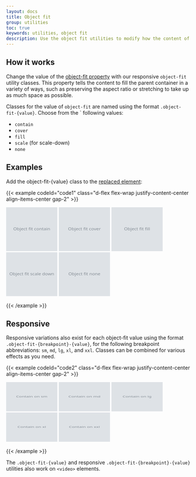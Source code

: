 ```yaml
---
layout: docs
title: Object fit
group: utilities
toc: true
keywords: utilities, object fit
description: Use the object fit utilities to modify how the content of a <a href="https://developer.mozilla.org/en-US/docs/Web/CSS/Replaced_element">replaced element</a>, such as an <code>&lt;img&gt;</code> or <code>&lt;video&gt;</code>, should be resized to fit its container.
---
```


## How it works
Change the value of the [object-fit property](https://developer.mozilla.org/en-US/docs/Web/CSS/object-fit) with our 
responsive `object-fit` utility classes. This property tells the content to fill the parent container in a variety 
of ways, such as preserving the aspect ratio or stretching to take up as much space as possible.

Classes for the value of `object-fit` are named using the format `.object-fit-{value}`. Choose from the `
following values:
- `contain`
- `cover`
- `fill`
- `scale` (for scale-down)
- `none`

## Examples
Add the object-fit-{value} class to the [replaced element](https://developer.mozilla.org/en-US/docs/Web/CSS/Replaced_element):

{{< example codeId="code1" class="d-flex flex-wrap justify-content-center align-items-center gap-2" >}}

<img class="border object-fit-contain" alt="Object fit contain" width="140" height="120" src="data:image/svg+xml,%3Csvg%20style='font-size:%201.125rem;%20font-family:system-ui,-apple-system,%22Segoe%20UI%22,Roboto,%22Helvetica%20Neue%22,%22Noto%20Sans%22,%22Liberation%20Sans%22,Arial,sans-serif,%22Apple%20Color%20Emoji%22,%22Segoe%20UI%20Emoji%22,%22Segoe%20UI%20Symbol%22,%22Noto%20Color%20Emoji%22;%20-webkit-user-select:%20none;%20-moz-user-select:%20none;%20user-select:%20none;%20text-anchor:%20middle;'%20width='200'%20height='200'%20xmlns='http://www.w3.org/2000/svg'%3E%3Ctitle%3EPlaceholder%3C/title%3E%3Crect%20width='100%25'%20height='100%25'%20fill='%23dee2e6'%3E%3C/rect%3E%3Ctext%20x='50%25'%20y='50%25'%20fill='%23868e96'%20dy='.3em'%3EObject%20fit%20contain%3C/text%3E%3C/svg%3E">
<img class="border object-fit-cover" alt="Object fit cover" width="140" height="120" src="data:image/svg+xml,%3Csvg%20style='font-size:%201.125rem;%20font-family:system-ui,-apple-system,%22Segoe%20UI%22,Roboto,%22Helvetica%20Neue%22,%22Noto%20Sans%22,%22Liberation%20Sans%22,Arial,sans-serif,%22Apple%20Color%20Emoji%22,%22Segoe%20UI%20Emoji%22,%22Segoe%20UI%20Symbol%22,%22Noto%20Color%20Emoji%22;%20-webkit-user-select:%20none;%20-moz-user-select:%20none;%20user-select:%20none;%20text-anchor:%20middle;'%20width='200'%20height='200'%20xmlns='http://www.w3.org/2000/svg'%3E%3Ctitle%3EPlaceholder%3C/title%3E%3Crect%20width='100%25'%20height='100%25'%20fill='%23dee2e6'%3E%3C/rect%3E%3Ctext%20x='50%25'%20y='50%25'%20fill='%23868e96'%20dy='.3em'%3EObject%20fit%20cover%3C/text%3E%3C/svg%3E">
<img class="border object-fit-fill" alt="Object fit fill" width="140" height="120" src="data:image/svg+xml,%3Csvg%20style='font-size:%201.125rem;%20font-family:system-ui,-apple-system,%22Segoe%20UI%22,Roboto,%22Helvetica%20Neue%22,%22Noto%20Sans%22,%22Liberation%20Sans%22,Arial,sans-serif,%22Apple%20Color%20Emoji%22,%22Segoe%20UI%20Emoji%22,%22Segoe%20UI%20Symbol%22,%22Noto%20Color%20Emoji%22;%20-webkit-user-select:%20none;%20-moz-user-select:%20none;%20user-select:%20none;%20text-anchor:%20middle;'%20width='200'%20height='200'%20xmlns='http://www.w3.org/2000/svg'%3E%3Ctitle%3EPlaceholder%3C/title%3E%3Crect%20width='100%25'%20height='100%25'%20fill='%23dee2e6'%3E%3C/rect%3E%3Ctext%20x='50%25'%20y='50%25'%20fill='%23868e96'%20dy='.3em'%3EObject%20fit%20fill%3C/text%3E%3C/svg%3E">
<img class="border object-fit-scale" alt="Object fit scale down" width="140" height="120" src="data:image/svg+xml,%3Csvg%20style='font-size:%201.125rem;%20font-family:system-ui,-apple-system,%22Segoe%20UI%22,Roboto,%22Helvetica%20Neue%22,%22Noto%20Sans%22,%22Liberation%20Sans%22,Arial,sans-serif,%22Apple%20Color%20Emoji%22,%22Segoe%20UI%20Emoji%22,%22Segoe%20UI%20Symbol%22,%22Noto%20Color%20Emoji%22;%20-webkit-user-select:%20none;%20-moz-user-select:%20none;%20user-select:%20none;%20text-anchor:%20middle;'%20width='200'%20height='200'%20xmlns='http://www.w3.org/2000/svg'%3E%3Ctitle%3EPlaceholder%3C/title%3E%3Crect%20width='100%25'%20height='100%25'%20fill='%23dee2e6'%3E%3C/rect%3E%3Ctext%20x='50%25'%20y='50%25'%20fill='%23868e96'%20dy='.3em'%3EObject%20fit%20scale%20down%3C/text%3E%3C/svg%3E">
<img class="border object-fit-none" alt="Object fit none" width="140" height="120" src="data:image/svg+xml,%3Csvg%20style='font-size:%201.125rem;%20font-family:system-ui,-apple-system,%22Segoe%20UI%22,Roboto,%22Helvetica%20Neue%22,%22Noto%20Sans%22,%22Liberation%20Sans%22,Arial,sans-serif,%22Apple%20Color%20Emoji%22,%22Segoe%20UI%20Emoji%22,%22Segoe%20UI%20Symbol%22,%22Noto%20Color%20Emoji%22;%20-webkit-user-select:%20none;%20-moz-user-select:%20none;%20user-select:%20none;%20text-anchor:%20middle;'%20width='200'%20height='200'%20xmlns='http://www.w3.org/2000/svg'%3E%3Ctitle%3EPlaceholder%3C/title%3E%3Crect%20width='100%25'%20height='100%25'%20fill='%23dee2e6'%3E%3C/rect%3E%3Ctext%20x='50%25'%20y='50%25'%20fill='%23868e96'%20dy='.3em'%3EObject%20fit%20none%3C/text%3E%3C/svg%3E">

{{< /example >}}

## Responsive
Responsive variations also exist for each object-fit value using the format `.object-fit-{breakpoint}-{value}`, 
for the following breakpoint abbreviations: `sm`, `md`, `lg`, `xl`, and `xxl`. Classes can be combined for 
various effects as you need.

{{< example codeId="code2" class="d-flex flex-wrap justify-content-center align-items-center gap-2" >}}

<img class="border object-fit-sm-contain" alt="Contain on sm" width="140" height="80" src="data:image/svg+xml,%3Csvg%20style='font-size:%201.125rem;%20font-family:system-ui,-apple-system,%22Segoe%20UI%22,Roboto,%22Helvetica%20Neue%22,%22Noto%20Sans%22,%22Liberation%20Sans%22,Arial,sans-serif,%22Apple%20Color%20Emoji%22,%22Segoe%20UI%20Emoji%22,%22Segoe%20UI%20Symbol%22,%22Noto%20Color%20Emoji%22;%20-webkit-user-select:%20none;%20-moz-user-select:%20none;%20user-select:%20none;%20text-anchor:%20middle;'%20width='200'%20height='200'%20xmlns='http://www.w3.org/2000/svg'%3E%3Ctitle%3EPlaceholder%3C/title%3E%3Crect%20width='100%25'%20height='100%25'%20fill='%23dee2e6'%3E%3C/rect%3E%3Ctext%20x='50%25'%20y='50%25'%20fill='%23868e96'%20dy='.3em'%3EContain%20on%20sm%3C/text%3E%3C/svg%3E">
<img class="border object-fit-md-contain" alt="Contain on md" width="140" height="80" src="data:image/svg+xml,%3Csvg%20style='font-size:%201.125rem;%20font-family:system-ui,-apple-system,%22Segoe%20UI%22,Roboto,%22Helvetica%20Neue%22,%22Noto%20Sans%22,%22Liberation%20Sans%22,Arial,sans-serif,%22Apple%20Color%20Emoji%22,%22Segoe%20UI%20Emoji%22,%22Segoe%20UI%20Symbol%22,%22Noto%20Color%20Emoji%22;%20-webkit-user-select:%20none;%20-moz-user-select:%20none;%20user-select:%20none;%20text-anchor:%20middle;'%20width='200'%20height='200'%20xmlns='http://www.w3.org/2000/svg'%3E%3Ctitle%3EPlaceholder%3C/title%3E%3Crect%20width='100%25'%20height='100%25'%20fill='%23dee2e6'%3E%3C/rect%3E%3Ctext%20x='50%25'%20y='50%25'%20fill='%23868e96'%20dy='.3em'%3EContain%20on%20md%3C/text%3E%3C/svg%3E">
<img class="border object-fit-lg-contain" alt="Contain on lg" width="140" height="80" src="data:image/svg+xml,%3Csvg%20style='font-size:%201.125rem;%20font-family:system-ui,-apple-system,%22Segoe%20UI%22,Roboto,%22Helvetica%20Neue%22,%22Noto%20Sans%22,%22Liberation%20Sans%22,Arial,sans-serif,%22Apple%20Color%20Emoji%22,%22Segoe%20UI%20Emoji%22,%22Segoe%20UI%20Symbol%22,%22Noto%20Color%20Emoji%22;%20-webkit-user-select:%20none;%20-moz-user-select:%20none;%20user-select:%20none;%20text-anchor:%20middle;'%20width='200'%20height='200'%20xmlns='http://www.w3.org/2000/svg'%3E%3Ctitle%3EPlaceholder%3C/title%3E%3Crect%20width='100%25'%20height='100%25'%20fill='%23dee2e6'%3E%3C/rect%3E%3Ctext%20x='50%25'%20y='50%25'%20fill='%23868e96'%20dy='.3em'%3EContain%20on%20lg%3C/text%3E%3C/svg%3E">
<img class="border object-fit-xl-contain" alt="Contain on xl" width="140" height="80" src="data:image/svg+xml,%3Csvg%20style='font-size:%201.125rem;%20font-family:system-ui,-apple-system,%22Segoe%20UI%22,Roboto,%22Helvetica%20Neue%22,%22Noto%20Sans%22,%22Liberation%20Sans%22,Arial,sans-serif,%22Apple%20Color%20Emoji%22,%22Segoe%20UI%20Emoji%22,%22Segoe%20UI%20Symbol%22,%22Noto%20Color%20Emoji%22;%20-webkit-user-select:%20none;%20-moz-user-select:%20none;%20user-select:%20none;%20text-anchor:%20middle;'%20width='200'%20height='200'%20xmlns='http://www.w3.org/2000/svg'%3E%3Ctitle%3EPlaceholder%3C/title%3E%3Crect%20width='100%25'%20height='100%25'%20fill='%23dee2e6'%3E%3C/rect%3E%3Ctext%20x='50%25'%20y='50%25'%20fill='%23868e96'%20dy='.3em'%3EContain%20on%20xl%3C/text%3E%3C/svg%3E">
<img class="border object-fit-xxl-contain" alt="Contain on xxl" width="140" height="80" src="data:image/svg+xml,%3Csvg%20style='font-size:%201.125rem;%20font-family:system-ui,-apple-system,%22Segoe%20UI%22,Roboto,%22Helvetica%20Neue%22,%22Noto%20Sans%22,%22Liberation%20Sans%22,Arial,sans-serif,%22Apple%20Color%20Emoji%22,%22Segoe%20UI%20Emoji%22,%22Segoe%20UI%20Symbol%22,%22Noto%20Color%20Emoji%22;%20-webkit-user-select:%20none;%20-moz-user-select:%20none;%20user-select:%20none;%20text-anchor:%20middle;'%20width='200'%20height='200'%20xmlns='http://www.w3.org/2000/svg'%3E%3Ctitle%3EPlaceholder%3C/title%3E%3Crect%20width='100%25'%20height='100%25'%20fill='%23dee2e6'%3E%3C/rect%3E%3Ctext%20x='50%25'%20y='50%25'%20fill='%23868e96'%20dy='.3em'%3EContain%20on%20xxl%3C/text%3E%3C/svg%3E">

{{< /example >}}

The `.object-fit-{value}` and responsive `.object-fit-{breakpoint}-{value}` utilities also work on `<video>` elements.